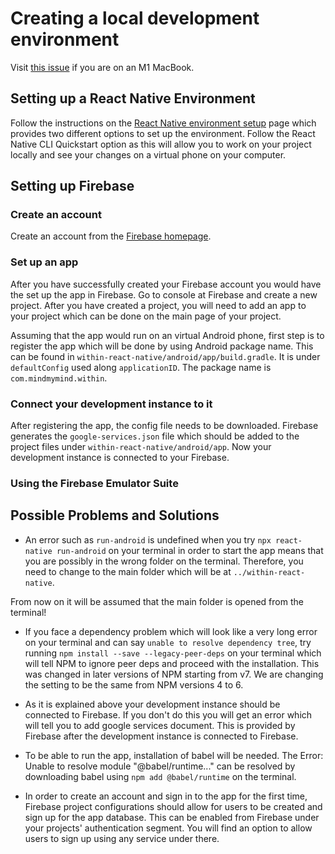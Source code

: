 # Creating a local development environment

Visit [this issue](https://github.com/CocoaPods/CocoaPods/issues/10518) if you are on an M1 MacBook.

## Setting up a React Native Environment

Follow the instructions on the [React Native environment setup](https://reactnative.dev/docs/environment-setup) page which provides two different options to set up the environment. Follow the React Native CLI Quickstart option as this will allow you to work on your project locally and see your changes on a virtual phone on your computer.

## Setting up Firebase

### Create an account

Create an account from the [Firebase homepage](https://firebase.google.com).

### Set up an app

After you have successfully created your Firebase account you would have the set up the app in Firebase. Go to console at Firebase and create a new project. After you have created a project, you will need to add an app to your project which can be done on the main page of your project.

Assuming that the app would run on an virtual Android phone, first step is to register the app which will be done by using Android package name. This can be found in `within-react-native/android/app/build.gradle`. It is under `defaultConfig` used along `applicationID`. The package name is `com.mindmymind.within`.

### Connect your development instance to it

After registering the app, the config file needs to be downloaded. Firebase generates the `google-services.json` file which should be added to the project files under `within-react-native/android/app`. Now your development instance is connected to your Firebase.

### Using the Firebase Emulator Suite

## Possible Problems and Solutions

- An error such as `run-android` is undefined when you try `npx react-native run-android` on your terminal in order to start the app means that you are possibly in the wrong folder on the terminal. Therefore, you need to change to the main folder which will be at `../within-react-native`.

From now on it will be assumed that the main folder is opened from the terminal!

- If you face a dependency problem which will look like a very long error on your terminal and can say `unable to resolve dependency tree`, try running `npm install --save --legacy-peer-deps` on your terminal which will tell NPM to ignore peer deps and proceed with the installation. This was changed in later versions of NPM starting from v7. We are changing the setting to be the same from NPM versions 4 to 6.

- As it is explained above your development instance should be connected to Firebase. If you don't do this you will get an error which will tell you to add google services document. This is provided by Firebase after the development instance is connected to Firebase.

- To be able to run the app, installation of babel will be needed. The Error: Unable to resolve module "@babel/runtime..." can be resolved by downloading babel using `npm add @babel/runtime` on the terminal.

- In order to create an account and sign in to the app for the first time, Firebase project configurations should allow for users to be created and sign up for the app database. This can be enabled from Firebase under your projects' authentication segment. You will find an option to allow users to sign up using any service under there.
